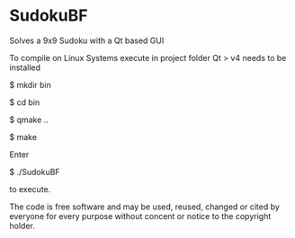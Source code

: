 # SudokuBF
Solves a 9x9 Sudoku with a Qt based GUI

To compile on Linux Systems execute in project folder
Qt > v4 needs to be installed 

   $ mkdir bin
   
   $ cd bin
   
   $ qmake ..
   
   $ make


Enter

   $ ./SudokuBF
  
to execute.


The code is free software and may be used, reused, changed or cited by everyone for every purpose without concent or notice to the copyright holder. 

